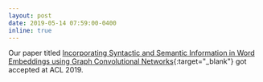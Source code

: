 ```yaml
---
layout: post
date: 2019-05-14 07:59:00-0400
inline: true
---
```


Our paper titled [Incorporating Syntactic and Semantic Information in Word Embeddings using Graph Convolutional Networks](https://www.aclweb.org/anthology/P19-1320){:target="_blank"} got accepted at ACL 2019.
